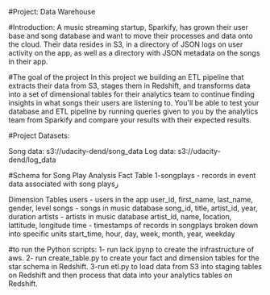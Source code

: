 #Project: Data Warehouse

#Introduction:
A music streaming startup, Sparkify, has grown their user base and song database and want to move their processes and data onto the cloud. Their data resides in S3, in a directory of JSON logs on user activity on the app, as well as a directory with JSON metadata on the songs in their app.

#The goal of the project
In this project we building an ETL pipeline that extracts their data from S3, stages them in Redshift, and transforms data into a set of dimensional tables for their analytics team to continue finding insights in what songs their users are listening to. You'll be able to test your database and ETL pipeline by running queries given to you by the analytics team from Sparkify and compare your results with their expected results.

#Project Datasets:

Song data: s3://udacity-dend/song_data
Log data: s3://udacity-dend/log_data

#Schema for Song Play Analysis
    Fact Table
    1-songplays - records in event data associated with song playsز

   Dimension Tables
    users - users in the app
    user_id, first_name, last_name, gender, level
    songs - songs in music database
    song_id, title, artist_id, year, duration
    artists - artists in music database
    artist_id, name, location, lattitude, longitude
    time - timestamps of records in songplays broken down into specific units
    start_time, hour, day, week, month, year, weekday

#to run the Python scripts:
1- run lack.ipynp to create the infrastructure of aws.
2- run create_table.py to create your fact and dimension tables for the star schema in Redshift.
3-run etl.py to load data from S3 into staging tables on Redshift and then process that data into your analytics tables on Redshift.